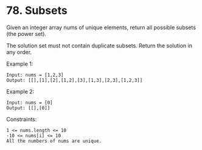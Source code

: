 # 78. Subsets

Given an integer array nums of unique elements, return all possible subsets (the power set).

The solution set must not contain duplicate subsets. Return the solution in any order.

 

Example 1:

    Input: nums = [1,2,3]
    Output: [[],[1],[2],[1,2],[3],[1,3],[2,3],[1,2,3]]

Example 2:

    Input: nums = [0]
    Output: [[],[0]]

 

Constraints:

    1 <= nums.length <= 10
    -10 <= nums[i] <= 10
    All the numbers of nums are unique.

